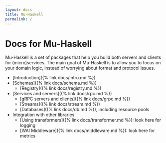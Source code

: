 ```yaml
---
layout: docs
title: Mu-Haskell
permalink: /
---
```


# Docs for Mu-Haskell

Mu-Haskell is a set of packages that help you build both servers and clients for (micro)services. The main goal of Mu-Haskell is to allow you to focus on your domain logic, instead of worrying about format and protocol issues.

* [Introduction]({% link docs/intro.md %})
* [Schemas]({% link docs/schema.md %})
  * [Registry]({% link docs/registry.md %})
* [Services and servers]({% link docs/rpc.md %})
  * [gRPC servers and clients]({% link docs/grpc.md %})
  * [Streams]({% link docs/stream.md %})
  * [Databases]({% link docs/db.md %}), including resource pools
* Integration with other libraries
  * [Using transformers]({% link docs/transformer.md %}): look here for logging
  * [WAI Middleware]({% link docs/middleware.md %}): look here for metrics
